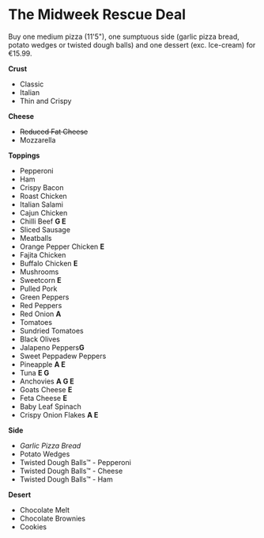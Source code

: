 # The Midweek Rescue Deal
Buy one medium pizza (11'5"), one sumptuous side (garlic pizza bread, potato wedges or twisted dough balls) and one dessert (exc. Ice-cream) for €15.99.

**Crust**
- Classic
- Italian
- Thin and Crispy

**Cheese**
- ~~Reduced Fat Cheese~~
- Mozzarella

**Toppings**
- Pepperoni
- Ham
- Crispy Bacon
- Roast Chicken
- Italian Salami
- Cajun Chicken
- Chilli Beef **G E**
- Sliced Sausage
- Meatballs
- Orange Pepper Chicken **E**
- Fajita Chicken
- Buffalo Chicken **E**
- Mushrooms
- Sweetcorn **E**
- Pulled Pork
- Green Peppers
- Red Peppers
- Red Onion **A**
- Tomatoes
- Sundried Tomatoes
- Black Olives
- Jalapeno Peppers**G**
- Sweet Peppadew Peppers
- Pineapple **A E**
- Tuna **E G**
- Anchovies **A G E**
- Goats Cheese **E**
- Feta Cheese **E**
- Baby Leaf Spinach
- Crispy Onion Flakes **A E**


**Side**
- *Garlic Pizza Bread*
- Potato Wedges
- Twisted Dough Balls™ - Pepperoni
- Twisted Dough Balls™ - Cheese
- Twisted Dough Balls™ - Ham

**Desert**
- Chocolate Melt
- Chocolate Brownies
- Cookies

